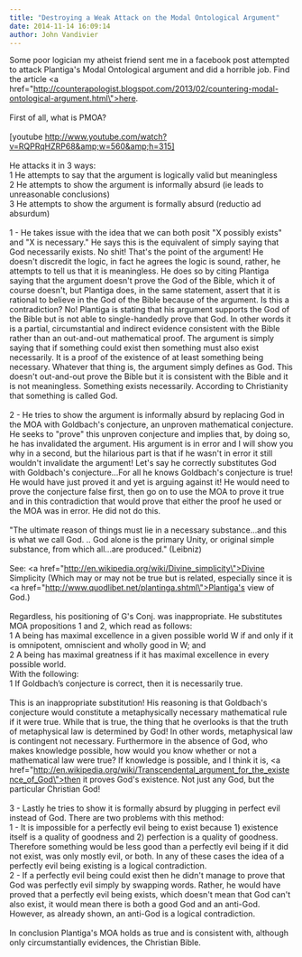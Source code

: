 ```yaml
---
title: "Destroying a Weak Attack on the Modal Ontological Argument"
date: 2014-11-14 16:09:14
author: John Vandivier
---
```




Some poor logician my atheist friend sent me in a facebook post attempted to attack Plantiga's Modal Ontological argument and did a horrible job. Find the article <a href=\"http://counterapologist.blogspot.com/2013/02/countering-modal-ontological-argument.html\">here</a>.<br /><br />First of all, what is PMOA?<br /><br />[youtube http://www.youtube.com/watch?v=RQPRqHZRP68&amp;w=560&amp;h=315]<br /><br />He attacks it in 3 ways:<br />1 He attempts to say that the argument is logically valid but meaningless<br />2 He attempts to show the argument is informally absurd (ie leads to unreasonable conclusions)<br />3 He attempts to show the argument is formally absurd (reductio ad absurdum)<br /><br />1 - He takes issue with the idea that we can both posit \"X possibly exists\" and \"X is necessary.\" He says this is the equivalent of simply saying that God necessarily exists. No shit! That's the point of the argument! He doesn't discredit the logic, in fact he agrees the logic is sound, rather, he attempts to tell us that it is meaningless. He does so by citing Plantiga saying that the argument doesn't prove the God of the Bible, which it of course doesn't, but Plantiga does, in the same statement, assert that it is rational to believe in the God of the Bible because of the argument. Is this a contradiction? No! Plantiga is stating that his argument supports the God of the Bible but is not able to single-handedly prove that God. In other words it is a partial, circumstantial and indirect evidence consistent with the Bible rather than an out-and-out mathematical proof. The argument is simply saying that if something could exist then something must also exist necessarily. It is a proof of the existence of at least something being necessary. Whatever that thing is, the argument simply defines as God. This doesn't out-and-out prove the Bible but it is consistent with the Bible and it is not meaningless. Something exists necessarily. According to Christianity that something is called God.<br /><br />2 -  He tries to show the argument is informally absurd by replacing God in the MOA with Goldbach's conjecture, an unproven mathematical conjecture. He seeks to \"prove\" this unproven conjecture and implies that, by doing so, he has invalidated the argument. His argument is in error and I will show you why in a second, but the hilarious part is that if he wasn't in error it still wouldn't invalidate the argument! Let's say he correctly substitutes God with Goldbach's conjecture...For all he knows Goldbach's conjecture is true! He would have just proved it and yet is arguing against it! He would need to prove the conjecture false first, then go on to use the MOA to prove it true and in this contradiction that would prove that either the proof he used or the MOA was in error. He did not do this.<br /><br />\"The ultimate reason of things must lie in a necessary substance...and this is what we call God. .. God alone is the primary Unity, or original simple substance, from which all...are produced.\" (Leibniz)<br /><br />See: <a href=\"http://en.wikipedia.org/wiki/Divine_simplicity\">Divine Simplicity</a> (Which may or may not be true but is related, especially since it is <a href=\"http://www.quodlibet.net/plantinga.shtml\">Plantiga's view of God</a>.)<br /><br />Regardless, his positioning of G's Conj. was inappropriate. He substitutes MOA propositions 1 and 2, which read as follows:<br />1 A being has maximal excellence in a given possible world W if and only if it is omnipotent, omniscient and wholly good in W; and<br />2 A being has maximal greatness if it has maximal excellence in every possible world.<br />With the following:<br />1 If Goldbach’s conjecture is correct, then it is necessarily true.<br /><br />This is an inappropriate substitution! His reasoning is that Goldbach's conjecture would constitute a metaphysically necessary mathematical rule if it were true. While that is true, the thing that he overlooks is that the truth of metaphysical law is determined by God! In other words, metaphysical law is contingent not necessary. Furthermore in the absence of God, who makes knowledge possible, how would you know whether or not a mathematical law were true? If knowledge is possible, and I think it is, <a href=\"http://en.wikipedia.org/wiki/Transcendental_argument_for_the_existence_of_God\">then it proves God's existence.</a> Not just any God, but the particular Christian God!<br /><br />3 - Lastly he tries to show it is formally absurd by plugging in perfect evil instead of God. There are two problems with this method:<br />1 - It is impossible for a perfectly evil being to exist because 1) existence itself is a quality of goodness and 2) perfection is a quality of goodness. Therefore something would be less good than a perfectly evil being if it did not exist, was only mostly evil, or both. In any of these cases the idea of a perfectly evil being existing is a logical contradiction.<br />2 - If a perfectly evil being could exist then he didn't manage to prove that God was perfectly evil simply by swapping words. Rather, he would have proved that a perfectly evil being exists, which doesn't mean that God can't also exist, it would mean there is both a good God and an anti-God. However, as already shown, an anti-God is a logical contradiction.<br /><br />In conclusion Plantiga's MOA holds as true and is consistent with, although only circumstantially evidences, the Christian Bible.